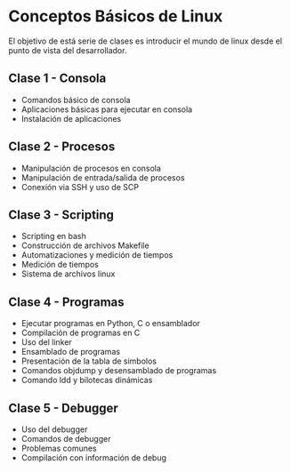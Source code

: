 # Conceptos Básicos de Linux

El objetivo de está serie de clases es introducir el mundo de linux desde el punto de vista del desarrollador.

## Clase 1 - Consola
- Comandos básico de consola
- Aplicaciones básicas para ejecutar en consola
- Instalación de aplicaciones

## Clase 2 - Procesos
- Manipulación de procesos en consola
- Manipulación de entrada/salida de procesos
- Conexión via SSH y uso de SCP

## Clase 3 - Scripting
- Scripting en bash
- Construcción de archivos Makefile
- Automatizaciones y medición de tiempos
- Medición de tiempos
- Sistema de archivos linux

## Clase 4 - Programas
- Ejecutar programas en Python, C o ensamblador
- Compilación de programas en C
- Uso del linker
- Ensamblado de programas
- Presentación de la tabla de simbolos
- Comandos objdump y desensamblado de programas
- Comando ldd y bilotecas dinámicas

## Clase 5 - Debugger
- Uso del debugger
- Comandos de debugger
- Problemas comunes
- Compilación con información de debug
